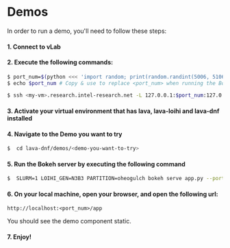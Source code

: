 # Demos
In order to run a demo, you'll need to follow these steps: 

#### 1. Connect to vLab 

#### 2. Execute the following commands: 
```bash
$ port_num=$(python <<< 'import random; print(random.randint(5006, 5106))')
$ echo $port_num # Copy & use to replace <port_num> when running the Bokeh server at the end 

$ ssh <my-vm>.research.intel-research.net -L 127.0.0.1:$port_num:127.0.0.1:$port_num 
```

#### 3. Activate your virtual environment that has lava, lava-loihi and lava-dnf installed

#### 4. Navigate to the Demo you want to try
```bash
$  cd lava-dnf/demos/<demo-you-want-to-try>  
```

#### 5. Run the Bokeh server by executing the following command
```bash
$  SLURM=1 LOIHI_GEN=N3B3 PARTITION=oheogulch bokeh serve app.py --port <port_num> 
```

#### 6. On your local machine, open your browser, and open the following url:
``http://localhost:<port_num>/app``

You should see the demo component static. 

#### 7. Enjoy!